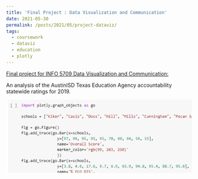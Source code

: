 ```yaml
---
title: 'Final Project : Data Visualization and Communication'
date: 2021-05-30
permalink: /posts/2021/05/project-dataviz/
tags:
  - coursework
  - dataviz
  - education
  - plotly
---
```


[Final project for INFO 5709 Data Visualization and Communication:](https://sites.google.com/view/5709final-saulmtz/home?authuser=0) 

An analysis of the AustinISD Texas Education Agency accountability statewide ratings for 2019. 

![Data Visualization Project](/images/data-viz.png)
